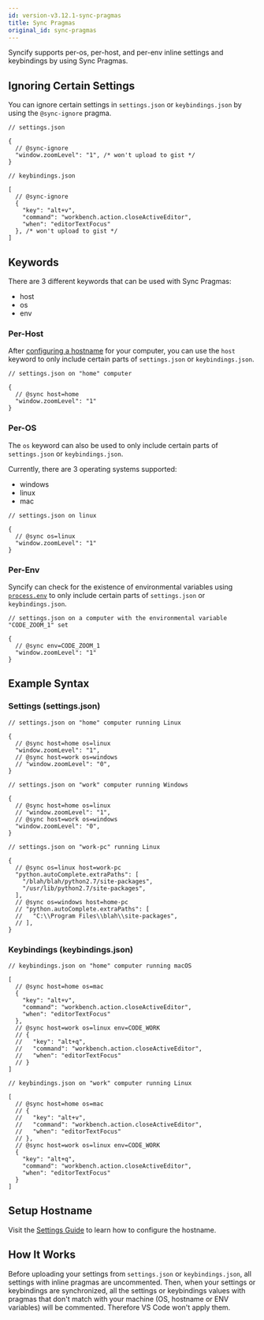 ```yaml
---
id: version-v3.12.1-sync-pragmas
title: Sync Pragmas
original_id: sync-pragmas
---
```


Syncify supports per-os, per-host, and per-env inline settings and keybindings by using Sync Pragmas.

## Ignoring Certain Settings

You can ignore certain settings in `settings.json` or `keybindings.json` by using the `@sync-ignore` pragma.

```
// settings.json

{
  // @sync-ignore
  "window.zoomLevel": "1", /* won't upload to gist */
}
```

```
// keybindings.json

[
  // @sync-ignore
  {
    "key": "alt+v",
    "command": "workbench.action.closeActiveEditor",
    "when": "editorTextFocus"
  }, /* won't upload to gist */
]
```

## Keywords

There are 3 different keywords that can be used with Sync Pragmas:

- host
- os
- env

### Per-Host

After [configuring a hostname](#setup-hostname) for your computer, you can use the `host` keyword to only include certain parts of `settings.json` or `keybindings.json`.

```
// settings.json on "home" computer

{
  // @sync host=home
  "window.zoomLevel": "1"
}
```

### Per-OS

The `os` keyword can also be used to only include certain parts of `settings.json` or `keybindings.json`.

Currently, there are 3 operating systems supported:

- windows
- linux
- mac

```
// settings.json on linux

{
  // @sync os=linux
  "window.zoomLevel": "1"
}
```

### Per-Env

Syncify can check for the existence of environmental variables using [`process.env`](https://nodejs.org/api/process.html#process_process_env) to only include certain parts of `settings.json` or `keybindings.json`.

```
// settings.json on a computer with the environmental variable "CODE_ZOOM_1" set

{
  // @sync env=CODE_ZOOM_1
  "window.zoomLevel": "1"
}
```

## Example Syntax

### Settings (settings.json)

```
// settings.json on "home" computer running Linux

{
  // @sync host=home os=linux
  "window.zoomLevel": "1",
  // @sync host=work os=windows
  // "window.zoomLevel": "0",
}
```

```
// settings.json on "work" computer running Windows

{
  // @sync host=home os=linux
  // "window.zoomLevel": "1",
  // @sync host=work os=windows
  "window.zoomLevel": "0",
}
```

```
// settings.json on "work-pc" running Linux

{
  // @sync os=linux host=work-pc
  "python.autoComplete.extraPaths": [
    "/blah/blah/python2.7/site-packages",
    "/usr/lib/python2.7/site-packages",
  ],
  // @sync os=windows host=home-pc
  // "python.autoComplete.extraPaths": [
  //   "C:\\Program Files\\blah\\site-packages",
  // ],
}
```

### Keybindings (keybindings.json)

```
// keybindings.json on "home" computer running macOS

[
  // @sync host=home os=mac
  {
    "key": "alt+v",
    "command": "workbench.action.closeActiveEditor",
    "when": "editorTextFocus"
  },
  // @sync host=work os=linux env=CODE_WORK
  // {
  //   "key": "alt+q",
  //   "command": "workbench.action.closeActiveEditor",
  //   "when": "editorTextFocus"
  // }
]
```

```
// keybindings.json on "work" computer running Linux

[
  // @sync host=home os=mac
  // {
  //   "key": "alt+v",
  //   "command": "workbench.action.closeActiveEditor",
  //   "when": "editorTextFocus"
  // },
  // @sync host=work os=linux env=CODE_WORK
  {
    "key": "alt+q",
    "command": "workbench.action.closeActiveEditor",
    "when": "editorTextFocus"
  }
]
```

## Setup Hostname

Visit the [Settings Guide](Settings-Guide#hostname) to learn how to configure the hostname.

## How It Works

Before uploading your settings from `settings.json` or `keybindings.json`, all settings with inline pragmas are uncommented. Then, when your settings or keybindings are synchronized, all the settings or keybindings values with pragmas that don't match with your machine (OS, hostname or ENV variables) will be commented. Therefore VS Code won't apply them.
